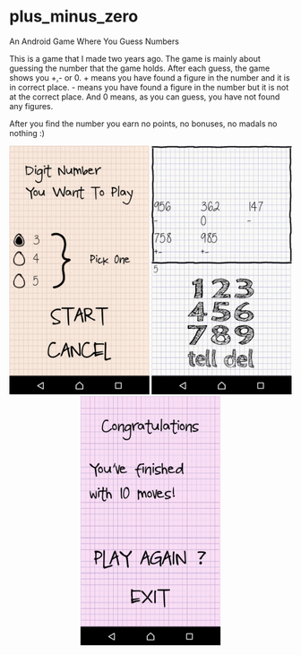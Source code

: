 # plus_minus_zero
An Android Game Where You Guess Numbers

This is a game that I made two years ago.
The game is mainly about guessing the number that the game holds.
After each guess, the game shows you +,- or 0. + means you have found a figure in the number and it is in correct place.
\- means you have found a figure in the number but it is not at the correct place.
And 0 means, as you can guess, you have not found any figures.

After you find the number you earn no points, no bonuses, no madals no nothing :)

<p align="center">
  <img src="https://github.com/mustafatunc/plus_minus_zero/blob/master/menu.png" width="250"/>
  <img src="https://github.com/mustafatunc/plus_minus_zero/blob/master/gamescreen.png" width="250"/>
  <img src="https://github.com/mustafatunc/plus_minus_zero/blob/master/finished.png" width="250"/>
</p>



